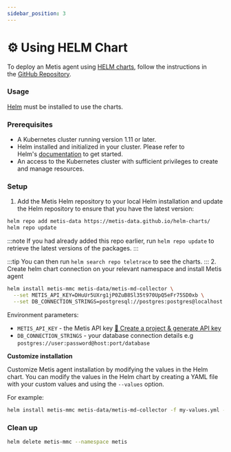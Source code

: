 ```yaml
---
sidebar_position: 3
---
```


# ⚙️ Using HELM Chart

To deploy an Metis agent using [HELM charts](https://helm.sh), follow the instructions in the [GitHub Repository](https://github.com/metis-data/helm-charts).

### Usage

[Helm](https://helm.sh/) must be installed to use the charts.

### Prerequisites

- A Kubernetes cluster running version 1.11 or later.
- Helm installed and initialized in your cluster. Please refer to Helm's [documentation](https://helm.sh/docs) to get started.
- An access to the Kubernetes cluster with sufficient privileges to create and manage resources.

### Setup

1. Add the Metis Helm repository to your local Helm installation and update the Helm repository to ensure that you have the latest version:

```bash
helm repo add metis-data https://metis-data.github.io/helm-charts/
helm repo update
```

:::note
If you had already added this repo earlier, run `helm repo update` to retrieve the latest versions of the packages.
:::

:::tip
You can then run `helm search repo teletrace` to see the charts.
::: 2. Create helm chart connection on your relevant namespace and install Metis agent

```bash
helm install metis-mmc metis-data/metis-md-collector \
  --set METIS_API_KEY=DHuUr5UXrg1jP0ZuB8Sl35t970UpQ5eFr75SD0xb \
  --set DB_CONNECTION_STRINGS=postgresql://postgres:postgres@localhost:5432/platform;
```

Environment parameters:

- `METIS_API_KEY` - the Metis API key [🥽 Create a project & generate API key](../Create%20a%20project%20&%20generate%20API%20key.md)
- `DB_CONNECTION_STRINGS` - your database connection details e.g `postgres://user:password@host:port/database`

**Customize installation**

Customize Metis agent installation by modifying the values in the Helm chart. You can modify the values in the Helm chart by creating a YAML file with your custom values and using the `--values` option.

For example:

```bash
helm install metis-mmc metis-data/metis-md-collector -f my-values.yml --namespace metis --create-namespace
```

### Clean up

```bash
helm delete metis-mmc --namespace metis
```
